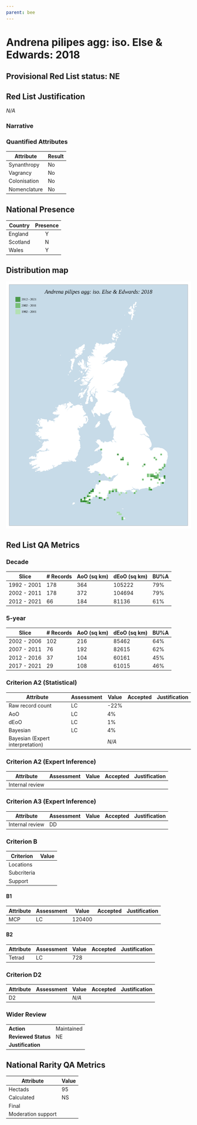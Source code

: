 ```yaml
---
parent: bee
---
```


# Andrena pilipes agg: iso. Else & Edwards: 2018

## Provisional Red List status: NE


## Red List Justification
*N/A*

### Narrative




### Quantified Attributes
|Attribute|Result|
|---|---|
|Synanthropy|No|
|Vagrancy|No|
|Colonisation|No|
|Nomenclature|No|




## National Presence
|Country|Presence
|---|:-:|
|England|Y|
|Scotland|N|
|Wales|Y|


## Distribution map
![](../map/30.svg)

## Red List QA Metrics
### Decade
| Slice | # Records | AoO (sq km) | dEoO (sq km) |BU%A |
|---|---|---|---|---|
|1992 - 2001|178|364|105222|79%|
|2002 - 2011|178|372|104694|79%|
|2012 - 2021|66|184|81136|61%|

### 5-year
| Slice | # Records | AoO (sq km) | dEoO (sq km) |BU%A |
|---|---|---|---|---|
|2002 - 2006|102|216|85462|64%|
|2007 - 2011|76|192|82615|62%|
|2012 - 2016|37|104|60161|45%|
|2017 - 2021|29|108|61015|46%|

### Criterion A2 (Statistical)
|Attribute|Assessment|Value|Accepted|Justification
|---|---|---|---|---|
|Raw record count|LC|-22%|||
|AoO|LC|4%|||
|dEoO|LC|1%|||
|Bayesian|LC|4%|||
|Bayesian (Expert interpretation)||*N/A*|||

### Criterion A2 (Expert Inference)
|Attribute|Assessment|Value|Accepted|Justification
|---|---|---|---|---|
|Internal review|||||

### Criterion A3 (Expert Inference)
|Attribute|Assessment|Value|Accepted|Justification
|---|---|---|---|---|
|Internal review|DD||||

### Criterion B
|Criterion| Value|
|---|---|
|Locations||
|Subcriteria||
|Support||

#### B1
|Attribute|Assessment|Value|Accepted|Justification
|---|---|---|---|---|
|MCP|LC|120400|||

#### B2
|Attribute|Assessment|Value|Accepted|Justification
|---|---|---|---|---|
|Tetrad|LC|728|||

### Criterion D2
|Attribute|Assessment|Value|Accepted|Justification
|---|---|---|---|---|
|D2||*N/A*|||

### Wider Review
|  |  |
|---|---|
|**Action**|Maintained|
|**Reviewed Status**|NE|
|**Justification**||

## National Rarity QA Metrics
|Attribute|Value|
|---|---|
|Hectads|95|
|Calculated|NS|
|Final||
|Moderation support||
